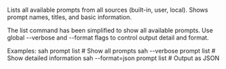 Lists all available prompts from all sources (built-in, user, local).
Shows prompt names, titles, and basic information.

The list command has been simplified to show all available prompts.
Use global --verbose and --format flags to control output detail and format.

Examples:
  sah prompt list                    # Show all prompts
  sah --verbose prompt list          # Show detailed information
  sah --format=json prompt list      # Output as JSON